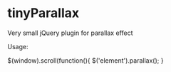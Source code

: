 # tinyParallax
Very small jQuery plugin for parallax effect

Usage:

$(window).scroll(function(){
  $('element').parallax();
}
